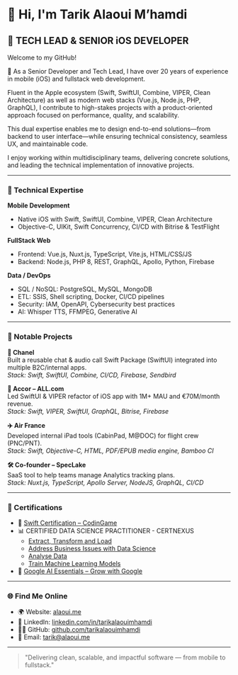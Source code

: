 # 👋 Hi, I'm Tarik Alaoui M’hamdi

##  TECH LEAD & SENIOR iOS DEVELOPER

Welcome to my GitHub!

🎯 As a Senior Developer and Tech Lead, I have over 20 years of experience in mobile (iOS) and fullstack web development.

Fluent in the Apple ecosystem (Swift, SwiftUI, Combine, VIPER, Clean Architecture) as well as modern web stacks (Vue.js, Node.js, PHP, GraphQL), I contribute to high-stakes projects with a product-oriented approach focused on performance, quality, and scalability.

This dual expertise enables me to design end-to-end solutions—from backend to user interface—while ensuring technical consistency, seamless UX, and maintainable code.

I enjoy working within multidisciplinary teams, delivering concrete solutions, and leading the technical implementation of innovative projects.

---

### 🔧 Technical Expertise

**Mobile Development**
- Native iOS with Swift, SwiftUI, Combine, VIPER, Clean Architecture
- Objective-C, UIKit, Swift Concurrency, CI/CD with Bitrise & TestFlight

**FullStack Web**
- Frontend: Vue.js, Nuxt.js, TypeScript, Vite.js, HTML/CSS/JS
- Backend: Node.js, PHP 8, REST, GraphQL, Apollo, Python, Firebase

**Data / DevOps**
- SQL / NoSQL: PostgreSQL, MySQL, MongoDB
- ETL: SSIS, Shell scripting, Docker, CI/CD pipelines
- Security: IAM, OpenAPI, Cybersecurity best practices
- AI: Whisper TTS, FFMPEG, Generative AI

---

### 💼 Notable Projects

**📱 Chanel**  
Built a reusable chat & audio call Swift Package (SwiftUI) integrated into multiple B2C/internal apps.  
*Stack: Swift, SwiftUI, Combine, CI/CD, Firebase, Sendbird*

**🏨 Accor – ALL.com**  
Led SwiftUI & VIPER refactor of iOS app with 1M+ MAU and €70M/month revenue.  
*Stack: Swift, VIPER, SwiftUI, GraphQL, Bitrise, Firebase*

**✈️ Air France**  
Developed internal iPad tools (CabinPad, M@DOC) for flight crew (PNC/PNT).  
*Stack: Swift, Objective-C, HTML, PDF/EPUB media engine, Bamboo CI*

**🛠️ Co-founder – SpecLake**  
SaaS tool to help teams manage Analytics tracking plans.  
*Stack: Nuxt.js, TypeScript, Apollo Server, NodeJS, GraphQL, CI/CD*

---

### 🧠 Certifications

- 🧪 [Swift Certification – CodinGame](https://www.codingame.com/certification/_PMYXGwDKzMBRelGQyuwjw)
- 📊 CERTIFIED DATA SCIENCE PRACTITIONER - CERTNEXUS
	-  [Extract, Transform and Load](https://coursera.org/verify/RHKGTM0K9OXY)
	-  [Address Business Issues with Data Science](https://coursera.org/verify/YEZN6OI5WPZ6)
	-  [Analyse Data](https://coursera.org/verify/FWX6A626NU3J)
	-  [Train Machine Learning Models](https://coursera.org/verify/R8350UD3GB2I)
- 🧠 [Google AI Essentials – Grow with Google](https://www.credly.com/badges/8f04dbd1-dba3-4962-90b7-9a7bdb2e438b/public_url)  


---

### 🌐 Find Me Online

- 🌍 Website: [alaoui.me](https://alaoui.me)  
- 💼 LinkedIn: [linkedin.com/in/tarikalaouimhamdi](https://www.linkedin.com/in/tarikalaouimhamdi)  
- 🧑‍💻 GitHub: [github.com/tarikalaouimhamdi](https://github.com/tarikalaouimhamdi)  
- 📧 Email: tarik@alaoui.me  

---

> "Delivering clean, scalable, and impactful software — from mobile to fullstack."
